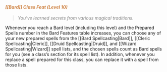 #### *<span style="color:rgb(203, 123, 55)">[[Bard]] Class Feat (Level 10)</span>*

> *<span style="color:rgb(125, 125, 125)">You’ve learned secrets from various magical traditions.</span>* 

Whenever you reach a Bard level (including this level) and the Prepared Spells number in the Bard Features table increases, you can choose any of your new prepared spells from the [[Bard Spellcasting|Bard]], [[Cleric Spellcasting|Cleric]], [[Druid Spellcasting|Druid]], and [[Wizard Spellcasting|Wizard]] spell lists, and the chosen spells count as Bard spells for you (see a class’s section for its spell list). In addition, whenever you replace a spell prepared for this class, you can replace it with a spell from those lists.
